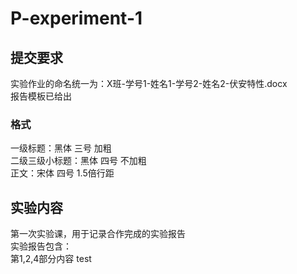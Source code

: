 # P-experiment-1

## 提交要求
实验作业的命名统一为：X班-学号1-姓名1-学号2-姓名2-伏安特性.docx<br>
报告模板已给出<br>

### 格式
一级标题：黑体  三号  加粗<br>
二级三级小标题：黑体  四号  不加粗<br>
正文：宋体  四号  1.5倍行距

## 实验内容
第一次实验课，用于记录合作完成的实验报告<br>
实验报告包含：<br>
第1,2,4部分内容
test